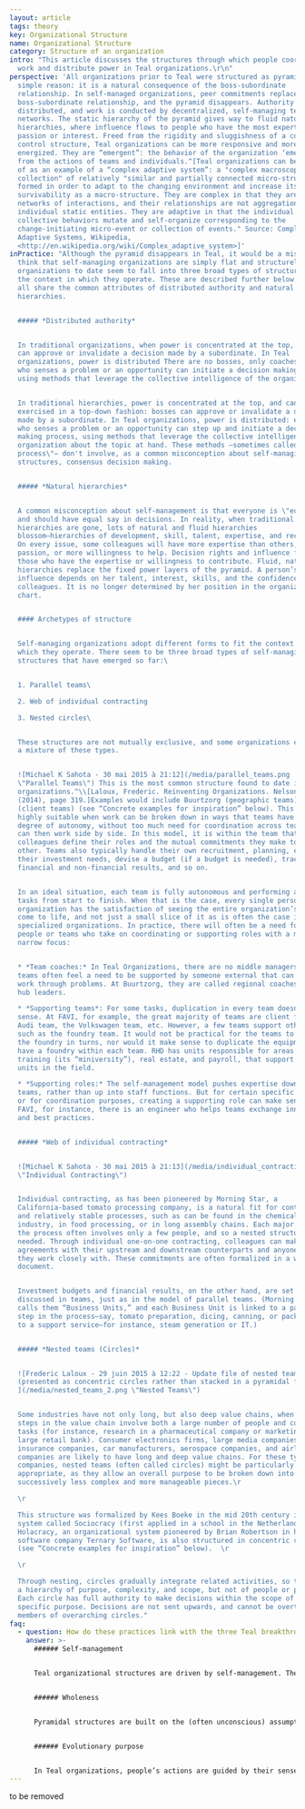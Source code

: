 ```yaml
---
layout: article
tags: theory
key: Organizational Structure
name: Organizational Structure
category: Structure of an organization
intro: "This article discusses the structures through which people coordinate
  work and distribute power in Teal organizations.\r\n"
perspective: 'All organizations prior to Teal were structured as pyramids for a
  simple reason: it is a natural consequence of the boss-subordinate
  relationship. In self-managed organizations, peer commitments replace the
  boss-subordinate relationship, and the pyramid disappears. Authority is
  distributed, and work is conducted by decentralized, self-managing teams or
  networks. The static hierarchy of the pyramid gives way to fluid natural
  hierarchies, where influence flows to people who have the most expertise,
  passion or interest. Freed from the rigidity and sluggishness of a command and
  control structure, Teal organizations can be more responsive and more
  energized. They are “emergent”: the behavior of the organization ‘emerges’
  from the actions of teams and individuals.^[Teal organizations can be thought
  of as an example of a “complex adaptive system”: a "complex macroscopic
  collection" of relatively "similar and partially connected micro-structures"
  formed in order to adapt to the changing environment and increase its
  survivability as a macro-structure. They are complex in that they are dynamic
  networks of interactions, and their relationships are not aggregations of the
  individual static entities. They are adaptive in that the individual and
  collective behaviors mutate and self-organize corresponding to the
  change-initiating micro-event or collection of events." Source: Complex
  Adaptive Systems, Wikipedia,
  <http://en.wikipedia.org/wiki/Complex_adaptive_system>]'
inPractice: "Although the pyramid disappears in Teal, it would be a mistake to
  think that self-managing organizations are simply flat and structureless. Teal
  organizations to date seem to fall into three broad types of structure to fit
  the context in which they operate. These are described further below. However
  all share the common attributes of distributed authority and natural
  hierarchies.


  ##### *Distributed authority*


  In traditional organizations, when power is concentrated at the top, bosses
  can approve or invalidate a decision made by a subordinate. In Teal
  organizations, power is distributed There are no bosses, only coaches. Anyone
  who senses a problem or an opportunity can initiate a decision making process,
  using methods that leverage the collective intelligence of the organization.


  In traditional hierarchies, power is concentrated at the top, and can be
  exercised in a top-down fashion: bosses can approve or invalidate a decision
  made by a subordinate. In Teal organizations, power is distributed: everyone
  who senses a problem or an opportunity can step up and initiate a decision
  making process, using methods that leverage the collective intelligence of the
  organization about the topic at hand. These methods —sometimes called \"advice
  process\"— don't involve, as a common misconception about self-managing
  structures, consensus decision making.


  ##### *Natural hierarchies*


  A common misconception about self-management is that everyone is \"equal\"
  and should have equal say in decisions. In reality, when traditional
  hierarchies are gone, lots of natural and fluid hierarchies
  blossom―hierarchies of development, skill, talent, expertise, and recognition.
  On every issue, some colleagues will have more expertise than others, more
  passion, or more willingness to help. Decision rights and influence flow to
  those who have the expertise or willingness to contribute. Fluid, natural
  hierarchies replace the fixed power layers of the pyramid. A person’s
  influence depends on her talent, interest, skills, and the confidence of her
  colleagues. It is no longer determined by her position in the organization
  chart.


  #### Archetypes of structure


  Self-managing organizations adopt different forms to fit the context in
  which they operate. There seem to be three broad types of self-managing
  structures that have emerged so far:\ 


  1. Parallel teams\ 

  2. Web of individual contracting

  3. Nested circles\ 


  These structures are not mutually exclusive, and some organizations exhibit
  a mixture of these types.


  ![Michael K Sahota - 30 mai 2015 à 21:12](/media/parallel_teams.png
  \"Parallel Teams\") This is the most common structure found to date in Teal
  organizations.^\\[Laloux, Frederic. Reinventing Organizations. Nelson Parker
  (2014), page 319.]Examples would include Buurtzorg (geographic teams) and FAVI
  (client teams) (see “Concrete examples for inspiration” below). This model is
  highly suitable when work can be broken down in ways that teams have a high
  degree of autonomy, without too much need for coordination across teams. They
  can then work side by side. In this model, it is within the team that
  colleagues define their roles and the mutual commitments they make to each
  other. Teams also typically handle their own recruitment, planning, establish
  their investment needs, devise a budget (if a budget is needed), track their
  financial and non-financial results, and so on.


  In an ideal situation, each team is fully autonomous and performing all
  tasks from start to finish. When that is the case, every single person in the
  organization has the satisfaction of seeing the entire organization’s purpose
  come to life, and not just a small slice of it as is often the case in large
  specialized organizations. In practice, there will often be a need for some
  people or teams who take on coordinating or supporting roles with a more
  narrow focus:


  * *Team coaches:* In Teal Organizations, there are no middle managers. But
  teams often feel a need to be supported by someone external that can help them
  work through problems. At Buurtzorg, they are called regional coaches; at RHD,
  hub leaders.

  * *Supporting teams*: For some tasks, duplication in every team doesn’t make
  sense. At FAVI, for example, the great majority of teams are client facing―the
  Audi team, the Volkswagen team, etc. However, a few teams support other teams,
  such as the foundry team. It would not be practical for the teams to operate
  the foundry in turns, nor would it make sense to duplicate the equipment and
  have a foundry within each team. RHD has units responsible for areas such as
  training (its “miniversity”), real estate, and payroll, that support all the
  units in the field.

  * *Supporting roles:* The self-management model pushes expertise down to the
  teams, rather than up into staff functions. But for certain specific expertise
  or for coordination purposes, creating a supporting role can make sense. At
  FAVI, for instance, there is an engineer who helps teams exchange innovations
  and best practices.


  ##### *Web of individual contracting*


  ![Michael K Sahota - 30 mai 2015 à 21:13](/media/individual_contracting.png
  \"Individual Contracting\")


  Individual contracting, as has been pioneered by Morning Star, a
  California-based tomato processing company, is a natural fit for continuous
  and relatively stable processes, such as can be found in the chemical
  industry, in food processing, or in long assembly chains. Each major step in
  the process often involves only a few people, and so a nested structure is not
  needed. Through individual one-on-one contracting, colleagues can make clear
  agreements with their upstream and downstream counterparts and anyone else
  they work closely with. These commitments are often formalized in a written
  document.


  Investment budgets and financial results, on the other hand, are set up and
  discussed in teams, just as in the model of parallel teams. (Morning Star
  calls them “Business Units,” and each Business Unit is linked to a particular
  step in the process―say, tomato preparation, dicing, canning, or packaging―or
  to a support service―for instance, steam generation or IT.)


  ##### *Nested teams (Circles)*


  ![Frederic Laloux - 29 juin 2015 à 12:22 - Update file of nested teams
  (presented as concentric circles rather than stacked in a pyramidal fashion
  ](/media/nested_teams_2.png \"Nested Teams\")


  Some industries have not only long, but also deep value chains, when certain
  steps in the value chain involve both a large number of people and complex
  tasks (for instance, research in a pharmaceutical company or marketing in a
  large retail bank). Consumer electronics firms, large media companies, banks,
  insurance companies, car manufacturers, aerospace companies, and airline
  companies are likely to have long and deep value chains. For these types of
  companies, nested teams (often called circles) might be particularly
  appropriate, as they allow an overall purpose to be broken down into
  successively less complex and more manageable pieces.\r

  \r

  This structure was formalized by Kees Boeke in the mid 20th century in a
  system called Sociocracy (first applied in a school in the Netherlands).
  Holacracy, an organizational system pioneered by Brian Robertson in his
  software company Ternary Software, is also structured in concentric circles
  (see “Concrete examples for inspiration” below).  \r

  \r

  Through nesting, circles gradually integrate related activities, so there is
  a hierarchy of purpose, complexity, and scope, but not of people or power.
  Each circle has full authority to make decisions within the scope of its
  specific purpose. Decisions are not sent upwards, and cannot be overturned by
  members of overarching circles."
faq:
  - question: How do these practices link with the three Teal breakthroughs?
    answer: >-
      ###### Self-management


      Teal organizational structures are driven by self-management. The traditional boss-subordinate relationship gives way to a decentralized team structure and peer to peer commitments.


      ###### Wholeness


      Pyramidal structures are built on the (often unconscious) assumption that people cannot be trusted and must be controlled by their hierarchical superior. In Teal organizational structures, people are freed from the constraints of authority and can thus show up more fully.


      ###### Evolutionary purpose


      In Teal organizations, people’s actions are guided by their sense of the organization’s evolutionary purpose, not by what they are being told to do by someone higher up the organizational chain. Self-managing systems, based on sense and respond as opposed to command and control, tend to evolve much faster and respond more quickly to changes in the environment. Pyramidal organizations tend to change through less frequent, less timely and more brutal re-organizations.
---
```

to be removed